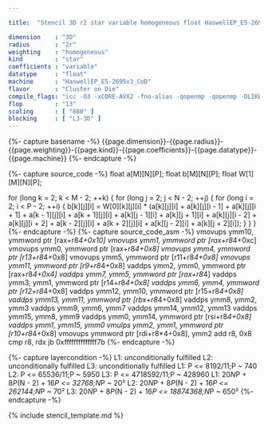 ```yaml
---

title:  "Stencil 3D r2 star variable homogeneous float HaswellEP_E5-2695v3_CoD"

dimension    : "3D"
radius       : "2r"
weighting    : "homogeneous"
kind         : "star"
coefficients : "variable"
datatype     : "float"
machine      : "HaswellEP_E5-2695v3_CoD"
flavor       : "Cluster on Die"
compile_flags: "icc -O3 -xCORE-AVX2 -fno-alias -qopenmp -qopenmp -DLIKWID_PERFMON -Ilikwid-4.3.3/include -Llikwid-4.3.3/lib -Iheaders/dummy.c stencil_compilable.c -o stencil -llikwid"
flop         : "13"
scaling      : [ "880" ]
blocking     : [ "L3-3D" ]
---
```


{%- capture basename -%}
{{page.dimension}}-{{page.radius}}-{{page.weighting}}-{{page.kind}}-{{page.coefficients}}-{{page.datatype}}-{{page.machine}}
{%- endcapture -%}

{%- capture source_code -%}
float a[M][N][P];
float b[M][N][P];
float W[1][M][N][P];

for (long k = 2; k < M - 2; ++k) {
  for (long j = 2; j < N - 2; ++j) {
    for (long i = 2; i < P - 2; ++i) {
      b[k][j][i] = W[0][k][j][i] *
                   (a[k][j][i] + a[k][j][i - 1] + a[k][j][i + 1] +
                    a[k - 1][j][i] + a[k + 1][j][i] + a[k][j - 1][i] +
                    a[k][j + 1][i] + a[k][j][i - 2] + a[k][j][i + 2] +
                    a[k - 2][j][i] + a[k + 2][j][i] + a[k][j - 2][i] +
                    a[k][j + 2][i]);
    }
  }
}
{%- endcapture -%}
{%- capture source_code_asm -%}
vmovups ymm10, ymmword ptr [rax+r8*4+0x10]
vmovups ymm1, ymmword ptr [rax+r8*4+0xc]
vmovups ymm0, ymmword ptr [rax+r8*4+0x8]
vmovups ymm4, ymmword ptr [r13+r8*4+0x8]
vmovups ymm5, ymmword ptr [r11+r8*4+0x8]
vmovups ymm11, ymmword ptr [r9+r8*4+0x8]
vaddps ymm2, ymm0, ymmword ptr [rax+r8*4+0x4]
vaddps ymm7, ymm5, ymmword ptr [rax+r8*4]
vaddps ymm3, ymm1, ymmword ptr [r14+r8*4+0x8]
vaddps ymm6, ymm4, ymmword ptr [r12+r8*4+0x8]
vaddps ymm12, ymm10, ymmword ptr [r15+r8*4+0x8]
vaddps ymm13, ymm11, ymmword ptr [rbx+r8*4+0x8]
vaddps ymm8, ymm2, ymm3
vaddps ymm9, ymm6, ymm7
vaddps ymm14, ymm12, ymm13
vaddps ymm15, ymm8, ymm9
vaddps ymm0, ymm14, ymmword ptr [rsi+r8*4+0x8]
vaddps ymm1, ymm15, ymm0
vmulps ymm2, ymm1, ymmword ptr [r10+r8*4+0x8]
vmovups ymmword ptr [rdi+r8*4+0x8], ymm2
add r8, 0x8
cmp r8, rdx
jb 0xffffffffffffff7b
{%- endcapture -%}

{%- capture layercondition -%}
L1: unconditionally fulfilled
L2: unconditionally fulfilled
L3: unconditionally fulfilled
L1: P <= 8192/11;P ~ 740
L2: P <= 65536/11;P ~ 5950
L3: P <= 4718592/11;P ~ 428960
L1: 20*N*P + 8*P*(N - 2) + 16*P <= 32768;N*P ~ 20²
L2: 20*N*P + 8*P*(N - 2) + 16*P <= 262144;N*P ~ 70²
L3: 20*N*P + 8*P*(N - 2) + 16*P <= 18874368;N*P ~ 650²
{%- endcapture -%}

{% include stencil_template.md %}
